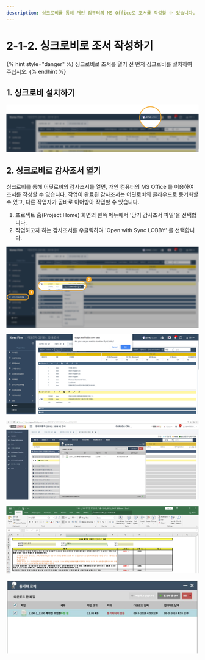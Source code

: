```yaml
---
description: 싱크로비를 통해 개인 컴퓨터의 MS Office로 조서를 작성할 수 있습니다.
---
```


# 2-1-2. 싱크로비로 조서 작성하기

{% hint style="danger" %}
싱크로비로 조서를 열기 전 먼저 싱크로비를 설치하여 주십시오.
{% endhint %}

## 1. 싱크로비 설치하기 

![&#xC804;&#xCCB4; &#xD654;&#xBA74; &#xC0C1;&#xB2E8;&#xC5D0;&#xC11C; &apos;&#xC2F1;&#xD06C;&#xB85C;&#xBE44;&apos;&#xB97C; &#xB20C;&#xB7EC; &#xB2E4;&#xC6B4;&#xBC1B;&#xACE0; &#xC124;&#xCE58;&#xD569;&#xB2C8;&#xB2E4;.  ](../../../../.gitbook/assets/2-1-2-download_synclobby.jpg)

## 2. 싱크로비로 감사조서 열기  

싱크로비를 통해 어딧로비의 감사조서를 열면, 개인 컴퓨터의 MS Office 를 이용하여 조서를 작성할 수 있습니다. 작업이 완료된 감사조서는 어딧로비의 클라우드로 동기화할 수 있고, 다른 작업자가 곧바로 이어받아 작업할 수 있습니다.  

1. 프로젝트 홈\(Project Home\) 화면의 왼쪽 메뉴에서 '당기 감사조서 파일'을 선택합니다.
2. 작업하고자 하는 감사조서를 우클릭하여 'Open with Sync LOBBY' 를 선택합니다. 

![](../../../../.gitbook/assets/2-1-2-wp_open_with_synclobby.jpg)

![](../../../../.gitbook/assets/2-1-2-wp_open_with_synclobby_msg.jpg)

![](../../../../.gitbook/assets/image%20%2835%29.png)

![](../../../../.gitbook/assets/image%20%28123%29.png)

![](../../../../.gitbook/assets/image%20%2831%29.png)

